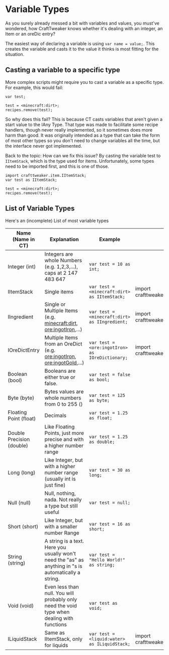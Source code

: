 # Variable Types

As you surely already messed a bit with variables and values, you must've wondered, how CraftTweaker knows whether it's dealing with an integer, an Item or an oreDic entry?

The easiest way of declaring a variable is using ```var name = value;```. 
This  creates the variable and casts it to the value it thinks is most fitting for the situation.

## Casting a variable to a specific type

More complex scripts might require you to cast a variable as a specific type.
For example, this would fail:

```
var test;

test = <minecraft:dirt>;
recipes.remove(test);
```

So why does this fail?
This is because CT casts variables that aren't given a start value to the IAny Type.
That type was made to facilitate some recipe handlers, though never really implemented, so it sometimes does more harm than good. It was originally intended as a type that can take the form of most other types so you don't need to change variables all the time, but the interface never got implemented.

Back to the topic:
How can we fix this issue? By casting the variable test to ```IItemStack```, which is the type used for items.
Unfortunately, some types need to be imported first, and this is one of those.

```
import crafttweaker.item.IItemStack;
var test as IItemStack;

test = <minecraft:dirt>;
recipes.remove(test);
```

## List of Variable Types

Here's an (incomplete) List of most variable types

| Name (Name in CT)         | Explanation                                                                                             | Example                                        | Import                                   |
|---------------------------|---------------------------------------------------------------------------------------------------------|------------------------------------------------|------------------------------------------|
| Integer (int)             | Integers are whole Numbers (e.g. 1,2,3,...), caps at 2 147 483 647                                      | `var test = 10 as int;`                        |                                          |
| IItemStack                | Single items                                                                                            | `var test = <minecraft:dirt> as IItemStack;`   | import crafttweaker.item.IItemStack;     |
| IIngredient               | Single or Multiple Items (e.g. <minecraft:dirt>, <ore:ingotIron>,...)                                   | `var test = <minecraft:dirt> as IIngredient;`  | import crafttweaker.item.IIngredient;    |
| IOreDictEntry             | Multiple Items from an OreDict (e.g. <ore:ingotIron>, <ore:ingotGold>,...)                              | `var test = <ore:ingotIron> as IOreDictionary;`| import crafttweaker.oredict.IOreDictEntry|
| Boolean (bool)            | Booleans are either true or false.                                                                      | `var test = false as bool;`                    |                                          |
| Byte (byte)               | Bytes values are whole numbers from 0 to 255 ()                                                         | `var test = 125 as byte;`                      |                                          |
| Floating Point (float)    | Decimals                                                                                                | `var test = 1.25 as float;`                    |                                          |
| Double Precision (double) | Like Floating Points, just more precise and with a higher number range                                  | `var test = 1.25 as double;`                   |                                          |
| Long (long)               | Like Integer, but with a higher number range (usually int is just fine)                                 | `var test = 30 as long;`                       |                                          |
| Null (null)               | Null, nothing, nada. Not really a type but still useful                                                 | `var test = null;`                             |                                          |
| Short (short)             | Like Integer, but with a smaller number Range                                                           | `var test = 16 as short;`                      |                                          |
| String (string)           | A string is a text. Here you usually won't need the "as" as anything in "s is automatically a string.   | `var test = "Hello World!" as string;`         |                                          |
| Void (void)               | Even less than null. You will probably only need the void type when dealing with functions              | `var test as void;`                            |                                          |
| ILiquidStack              | Same as IItemStack, only for liquids                                                                    | `var test = <liquid:water> as ILiquidStack;`   | import crafttweaker.liquid.ILiquidStack; |
